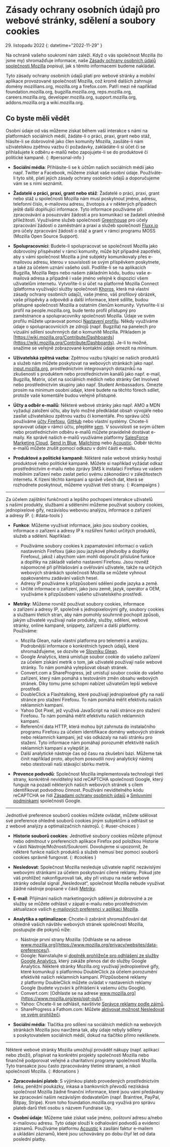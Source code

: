 ﻿# Zásady ochrany osobních údajů pro webové stránky, sdělení a soubory cookies

29. listopadu 2022
{: datetime="2022-11-29" }

Na ochraně vašeho soukromí nám záleží. Když o vás společnost Mozilla (to jsme my) shromažďuje informace, naše [Zásady ochrany osobních údajů společnosti Mozilla](https://www.mozilla.org/privacy/) popisují, jak s těmito informacemi budeme nakládat.

Tyto zásady ochrany osobních údajů platí pro webové stránky a mobilní aplikace provozované společností Mozilla, což kromě dalších zahrnuje domény mozillians.org, mozilla.org a firefox.com. Patří mezi ně například foundation.mozilla.org, bugzilla.mozilla.org, reps.mozilla.org, careers.mozilla.org, developer.mozilla.org, support.mozilla.org, addons.mozilla.org a wiki.mozilla.org.

## Co byste měli vědět

Osobní údaje od vás můžeme získat během vaší interakce s námi na platformách sociálních médií, žádáte-li o práci, praxi, grant nebo stáž, hlásíte-li se dobrovolně jako člen komunity Mozilla, zasíláte-li nám uživatelskou zpětnou vazbu či požadavky, zakládáte-li si účet či se přihlašujete k odběru e-mailů nebo zapojujete-li se do produktové či politické kampaně. 
{: #personal-info }

* **Sociální média**: Přihlásíte-li se k účtům našich sociálních médií jako např. Twitter a Facebook, můžeme získat vaše osobní údaje. Používáte-li tyto sítě, platí jejich zásady ochrany osobních údajů a doporučujeme vám se s nimi seznámit.

* **Žadatelé o práci, praxi, grant nebo stáž**: Žadatelé o práci, praxi, grant nebo stáž u společnosti Mozilla nám musí poskytnout jméno, adresu, telefonní číslo, e-mailovou adresu, životopis a v některých případech ještě další doplňující informace. Tyto informace používáme při zpracovávání a posuzování žádostí a pro komunikaci se žadateli ohledně příležitostí. Využíváme služeb společnosti [Greenhouse](https://www.greenhouse.io/privacy-policy) pro účely zpracování žádostí o zaměstnání a praxi a služeb společnosti [Fluxx.io](https://www.fluxx.io/privacy-policy) pro účely zpracování žádostí o stáž a grant v rámci programu MOSS (Mozilla Open Source Support).

* **Spolupracovníci**: Budete-li spolupracovat se společností Mozilla jako dobrovolný přispěvatel v rámci komunity, může být případně zapotřebí, aby s vámi společnost Mozilla a jiné subjekty komunikovaly přes e-mailovou adresu, kterou v souvislosti se svým příspěvkem poskytnete, a také za účelem uznání vašeho úsilí. Podílíte-li se na aplikacích Bugzilla, Mozilla Reps nebo našem základním kódu, budou vaše e-mailová adresa a případně i vaše jméno veřejně k dispozici všem uživatelům internetu. Vytvoříte-li si účet na platformě Mozilla Connect (platforma využívající služby společnosti [Khoros](https://khoros.com/privacy), která má vlastní zásady ochrany osobních údajů), vaše jméno, váš profilový obrázek, vaše příspěvky a odpovědi a další informace, které sdílíte, budou přístupné společnosti Mozilla a ostatním členům komunity. Vytvoříte-li si profil na people.mozilla.org, bude tento profil přístupný pro zaměstnance a spolupracovníky společnosti Mozilla. Údaje ve svém profilu můžete upravovat pomocí [Nastavení profilu](https://people.mozilla.org/e?section=personal-info). Někdy využíváme údaje o spolupracovnících ze zdrojů (např. Bugzilla) na panelech pro vizuální sdílení souhrnných dat o komunitě Mozilla. Příkladem je [https://wiki.mozilla.org/Contribute/Dashboards](https://wiki.mozilla.org/Contribute/Dashboards). Je-li to možné, snažíme se veřejně zobrazované kontaktní údaje omezit na minimum.

* **Uživatelská zpětná vazba**: Zpětnou vazbu týkající se našich produktů a služeb nám můžete poskytovat na webových stránkách jako např. [input.mozilla.org](https://input.mozilla.org/), prostřednictvím integrovaných dotazníků na zkušenosti s produktem nebo prostřednictvím kanálů jako např. e-mail, Bugzilla, Matrix, účet na sociálních médiích nebo stránky Get Involved nebo prostřednictvím skupiny jako např. Student Ambassadors. Omezte prosím na minimum osobní údaje, které budete na těchto fórech sdílet, protože vaše komentáře budou veřejně přístupné.

* **Účty a odběr e-mailů**: Některé webové stránky jako např. AMO a MDN vyžadují založení účtu, aby bylo možné předkládat obsah vývojáře nebo zasílat uživatelskou zpětnou vazbu či komentáře. Pro správu účtů používáme [účty Firefoxu](https://www.mozilla.org/privacy/firefox/), [GitHub](https://help.github.com/en/github/site-policy/github-privacy-statement#our-use-of-cookies-and-tracking) nebo vlastní systémy. Chcete-li spravovat údaje v rámci účtu, přejděte [sem](https://support.mozilla.org/kb/managing-account-data). V souvislosti se svým účtem nebo prostřednictvím odběru e-mailů můžete pravidelně dostávat e-maily. Ke správě našich e-mailů využíváme platformy [SalesForce Marketing Cloud](https://www.marketingcloud.com/privacy-policy/website-privacy-statement/), [Send in Blue](https://www.sendinblue.com/legal/privacypolicy/), [Mailchimp](https://mailchimp.com/legal/privacy/) nebo [Acoustic](https://acoustic.com/privacy-notice/). Odběr těchto e-mailů můžete zrušit pomocí odkazu v dolní části e-mailu. 

* **Produktové a politické kampaně**: Některé naše webové stránky hostují produktové nebo politické kampaně. Můžete si například vyžádat odkaz prostřednictvím e-mailu nebo zprávy SMS k instalaci Firefoxu ve vašem mobilním zařízení nebo zaslat petici svému zákonodárci v záležitostech internetu. K řízení těchto kampaní a správě všech dat, která se rozhodnete poskytnout, můžeme využívat třetí strany. 
{: #campaigns }

---------------------------------------

Za účelem zajištění funkčnosti a lepšího pochopení interakce uživatelů s našimi produkty, službami a sděleními můžeme používat soubory cookies, jednopixelové gify, nezávislou webovou analýzu, informace o zařízení a adresy IP. 
{: #data-tools }

* **Funkce**: Můžeme využívat informace, jako jsou soubory cookies, informace o zařízení a adresy IP k rozšíření funkcí určitých produktů, služeb a sdělení. Například:
    * Používáme soubory cookies k zapamatování informací o vašich nastaveních Firefoxu (jako jsou jazykové předvolby a doplňky Firefoxu), jakož i abychom vám mohli doporučit příslušné funkce a doplňky na základě vašeho nastavení Firefoxu. Jsou rovněž nápomocné při přihlašování a ověřování uživatele, takže na určitých webových stránkách společnosti Mozilla se můžete vyhnout opakovanému zadávání vašich hesel.
    * Adresy IP používáme k přizpůsobení sdělení podle jazyka a země.
    * Určité informace o zařízení, jako jsou země, jazyk, operátor a OEM, využíváme k přizpůsobení vašeho uživatelského prostředí.

* **Metriky**: Můžeme rovněž používat soubory cookies, informace o zařízení a adresy IP, společně s jednopixelovými gify, soubory cookies a službami třetích stran, aby nám pomohly souhrnně pochopit způsob, jakým uživatelé využívají naše produkty, služby, sdělení, webové stránky, online kampaně, snippety, zařízení a další platformy. Používáme:
    * Mozilla Glean, naše vlastní platforma pro telemetrii a analýzu. Podrobnější informace o konkrétních typech údajů, které shromažďujeme, se dozvíte ve [Slovníku Glean](https://dictionary.telemetry.mozilla.org/apps/bedrock).
    * Google Analytics, která umisťuje soubor cookie do vašeho zařízení za účelem získání metrik o tom, jak uživatelé používají naše webové stránky. To nám pomáhá vylepšovat obsah stránek.
    * Convert.com a ShareProgress, jež umisťují soubor cookie do vašeho zařízení, který nám pomáhá s testováním změn obsahu webových stránek. Díky tomu jsme schopni nabízet uživatelům lepší webové prostředí.
    * DoubleClick a Flashtalking, které používají jednopixelové gify na naší stránce pro stažení Firefoxu. To nám pomáhá měřit efektivitu našich reklamních kampaní.
    * Yahoo Dot Pixel, jež využívá JavaScript na naší stránce pro stažení Firefoxu. To nám pomáhá měřit efektivitu našich reklamních kampaní.
    * Referenční data HTTP, která mohou být zahrnuta do instalačního programu Firefoxu za účelem identifikace domény webových stránek nebo reklamních kampaní, jež vás odkázaly na naši stránku pro stažení. Tyto informace nám pomáhají porozumět efektivitě našich reklamních kampaní a vylepšit je.
    * Další analytické nástroje čas od času na zkušební bázi. Můžeme tak činit například proto, abychom posoudili nový analytický nástroj nebo otestovali naši stávající sbírku metrik.
  
* **Prevence podvodů**: Společnost Mozilla implementovala technologii třetí strany, konkrétně neviditelný kód reCAPTCHA společnosti Google, který funguje na pozadí některých našich webových stránek s cílem identifikovat podvodnou činnost. Používání neviditelného kódu reCAPTCHA se řídí [Zásadami ochrany osobních údajů](https://www.google.com/intl/policies/privacy/) a [Smluvními podmínkami](https://policies.google.com/terms) společnosti Google.

---------------------------------------

Jednotlivé preference souborů cookies můžete ovládat, můžete sdělovat své preference ohledně souborů cookies jiným subjektům a odhlásit se z webové analýzy a optimalizačních nástrojů. 
{: #user-choices }

* **Historie souborů cookies**: Jednotlivé soubory cookies můžete přijmout nebo odmítnout v preferencích aplikace Firefox pod položkou Historie v části Nástroje/Možnosti/Soukromí. Dovolujeme si upozornit, že některé funkce našich produktů a služeb nemusí bez pomoci souborů cookies správně fungovat. 
{: #cookies }

* **Nesledovat**: Společnost Mozilla nesleduje uživatele napříč nezávislými webovými stránkami za účelem poskytování cílené reklamy. Pokud jste váš prohlížeč nakonfigurovali tak, aby při vstupu na naše webové stránky odesílal signál „Nesledovat“, společnost Mozilla nebude využívat žádné nástroje popsané v části [Metriky](https://www.mozilla.org/privacy/websites/#data-tools).

* **E-mail**: Přijímání našich marketingových sdělení je dobrovolné a ze služby se můžete odhlásit v zápatí e-mailu nebo prostřednictvím aktualizace vašich [e-mailových preferencí v aplikaci Mozilla](https://www.mozilla.org/newsletter/recovery/).

* **Analytika a optimalizace**: Chcete-li zabránit shromažďování dat ohledně vašich návštěv webových stránek společnosti Mozilla, postupujte dle pokynů níže:
    * Nástroje první strany Mozilla: [Odhlaste se na adrese www.mozilla.org](https://www.mozilla.org/privacy/websites/data-preferences/).
    * Google: Nainstalujte si [doplněk prohlížeče pro odhlášení ze služby Google Analytics](https://tools.google.com/dlpage/gaoptout), který zakáže přenos dat do služby Google Analytics. Některé stránky Mozilla.org využívají jednopixelové gify, které komunikují s platformou DoubleClick za účelem porozumění efektivitě našich reklamních kampaní. Přizpůsobené reklamy z platformy DoubleClick můžete ovládat v nastaveních reklamy Google (budete vyzváni k přihlášení k vašemu účtu Google).
    * Convert.com: [Odhlaste se na adrese www.mozilla.org](https://www.mozilla.org/exp/opt-out/).
    * Yahoo: Chcete-li se odhlásit, navštivte [Správce reklamy podle zájmů](https://aim.yahoo.com/aim/us/en/optout/).
    * ShareProgress a Fathom.com: Můžete [aktivovat možnost Nesledovat ve svém prohlížeči](https://support.mozilla.org/kb/how-do-i-turn-do-not-track-feature).

* **Sociální média**: Tlačítka pro sdílení na sociálních médiích na webových stránkách Mozilla jsou navržena tak, aby údaje nebyly sdíleny s poskytovatelem sociálních médií, dokud na tlačítko přímo nekliknete.

---------------------------------------

Některé webové stránky Mozilla umožňují provádět nákupy (např. aplikací nebo zboží), přispívat na konkrétní projekty společnosti Mozilla nebo finančně podporovat veřejné a charitativní programy společnosti Mozilla. Tyto transakce jsou často zpracovávány třetími stranami, a nikoli společností Mozilla. 
{: #donations }

* **Zpracovávání plateb**: S výjimkou plateb provedených prostřednictvím šeku, peněžní poukázky, inkasa a bankovních převodů nezískává společnost Mozilla žádné finanční informace, které jsou vámi předávány ke zpracování našim nezávislým dodavatelům (např. Braintree, PayPal, Bitpay, Stripe). Krom toho foundation.mozilla.org využívá pro správu plateb darů třetí osobu s názvem Fundraise Up.

* **Osobní údaje**: Můžeme také získat vaše jméno, poštovní adresu a/nebo e-mailovou adresu. Tyto údaje slouží k odhalování podvodů a evidenci záznamů. Používáme platformu [Acoustic](https://acoustic.com/privacy-notice/) k zasílání faktur e-mailem a ukládání záznamů, které jsou uchovávány po dobu čtyř let od data poslední platby.
